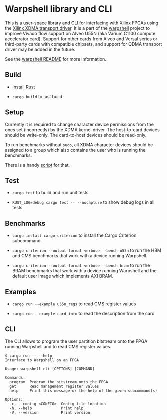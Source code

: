 # Warpshell library and CLI

This is a user-space library and CLI for interfacing with Xilinx FPGAs using the [Xilinx XDMA
transport driver](https://github.com/Xilinx/dma_ip_drivers). It is a part of the
[warpshell](https://github.com/quarky93/warpshell) project to improve Vivado flow support on Alveo
U55N (aka Varium C1100 compute accelerator card). Support for other cards from Alveo and Versal
series or third-party cards with compatible chipsets, and support for QDMA transport driver may be
added in the future.

See the [warpshell README](../../README.md) for more information.


## Build

- [Install Rust](https://www.rust-lang.org/learn/get-started)

- `cargo build` to just build


## Setup

Currently it is required to change character device permissions from the ones set (incorrectly) by
the XDMA kernel driver. The host-to-card devices should be write-only. The card-to-host devices
should be read-only.

To run benchmarks without `sudo`, all XDMA character devices should be assigned to a group which
also contains the user who is running the benchmarks.

There is a handy [script](../scripts/set-xdma-perms.sh) for that.


## Test

- `cargo test` to build and run unit tests

- `RUST_LOG=debug cargo test -- --nocapture` to show debug logs in all tests


## Benchmarks

- `cargo install cargo-criterion` to install the Cargo Criterion subcommand

- `cargo criterion --output-format verbose --bench u55n` to run the HBM and CMS benchmarks that work
  with a device running Warpshell.

- `cargo criterion --output-format verbose --bench bram` to run the BRAM benchmarks that work
  with a device running Warpshell and the default user image which implements AXI BRAM.


## Examples

- `cargo run --example u55n_regs` to read CMS register values

- `cargo run --example card_info` to read the description from the card


## CLI

The CLI allows to program the user partition bitstream onto the FPGA running Warpshell and to read
CMS register values.

```
$ cargo run -- --help
Interface to Warpshell on an FPGA

Usage: warpshell-cli [OPTIONS] [COMMAND]

Commands:
  program  Program the bitstream onto the FPGA
  get      Read management register values
  help     Print this message or the help of the given subcommand(s)

Options:
  -c, --config <CONFIG>  Config file location
  -h, --help             Print help
  -V, --version          Print version
```
